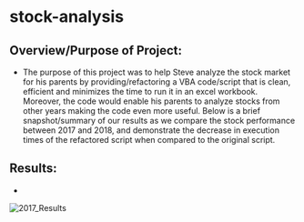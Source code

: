 # stock-analysis

## Overview/Purpose of Project:
   * The purpose of this project was to help Steve analyze the stock market for his parents by providing/refactoring a VBA code/script that is clean, efficient and minimizes the time to run it in an excel workbook. Moreover, the code would enable his parents to analyze stocks from other years making the code even more useful. Below is a brief snapshot/summary of our results as we compare the stock performance between 2017 and 2018, and demonstrate the decrease in execution times of the refactored script when compared to the original script.

## Results:
   *
![2017_Results](Resources/Total_Votes_County_Votes2.png)
